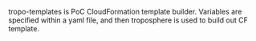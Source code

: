 tropo-templates is PoC CloudFormation template builder.  Variables are specified within a yaml file, and then troposphere is used to build out CF template.
